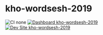 # kho-wordsesh-2019

![CI none](https://img.shields.io/badge/ci-none-orange.svg)
[![Dashboard kho-wordsesh-2019](https://img.shields.io/badge/dashboard-kho_wordsesh_2019-yellow.svg)](https://dashboard.pantheon.io/sites/5c6b7a48-86ab-4047-a2bd-2574b0887c6a#dev/code)
[![Dev Site kho-wordsesh-2019](https://img.shields.io/badge/site-kho_wordsesh_2019-blue.svg)](http://dev-kho-wordsesh-2019.pantheonsite.io/)